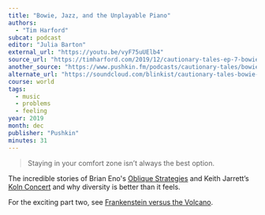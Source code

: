 ```yaml
---
title: "Bowie, Jazz, and the Unplayable Piano"
authors:
  - "Tim Harford"
subcat: podcast
editor: "Julia Barton"
external_url: "https://youtu.be/vyF75uUElb4"
source_url: "https://timharford.com/2019/12/cautionary-tales-ep-7-bowie-jazz-and-the-unplayable-piano/"
another_source: "https://www.pushkin.fm/podcasts/cautionary-tales/bowie-jazz-and-the-unplayable-piano"
alternate_url: "https://soundcloud.com/blinkist/cautionary-tales-bowie-jazz-and-the-unplayable-piano"
course: world
tags:
  - music
  - problems
  - feeling
year: 2019
month: dec
publisher: "Pushkin"
minutes: 31
---
```


> Staying in your comfort zone isn’t always the best option.

The incredible stories of Brian Eno's [Oblique Strategies](https://www.oblique-strategies.com/)
and Keith Jarrett’s [Koln Concert](https://youtu.be/bZhTwoO0Fd8)
and why diversity is better than it feels.

For the exciting part two, see [Frankenstein versus the Volcano](/content/av/frankenstein-volcano_harford-tim).
